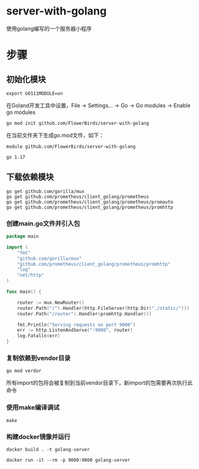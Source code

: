 # server-with-golang
使用golang编写的一个服务器小程序


# 步骤
## 初始化模块
```shell
export GO111MODULE=on
```
在Goland开发工具中设置，File -> Settings... -> Go -> Go modules -> Enable go modules
```shell
go mod init github.com/FlowerBirds/server-with-golang 
```
在当前文件夹下生成go.mod文件，如下：
```
module github.com/FlowerBirds/server-with-golang

go 1.17
```

## 下载依赖模块
```shell
go get github.com/gorilla/mux
go get github.com/prometheus/client_golang/prometheus
go get github.com/prometheus/client_golang/prometheus/promauto
go get github.com/prometheus/client_golang/prometheus/promhttp
```

### 创建main.go文件并引入包
```go
package main

import (
	"fmt"
	"github.com/gorilla/mux"
	"github.com/prometheus/client_golang/prometheus/promhttp"
	"log"
	"net/http"
)

func main() {

	router := mux.NewRouter()
	router.Path("/").Handler(http.FileServer(http.Dir("./static/")))
	router.Path("/router").Handler(promhttp.Handler())

	fmt.Println("Serving requests on port 9000")
	err := http.ListenAndServe(":9000", router)
	log.Fatalln(err)
}

```

### 复制依赖到vendor目录
```shell
go mod verdor
```
所有import的包将会被复制到当前vendor目录下，新import的包需要再次执行此命令

### 使用make编译调试

```shell
make
```

### 构建docker镜像并运行
```shell
docker build . -t golang-server

docker run -it --rm -p 9000:9000 golang-server
```


